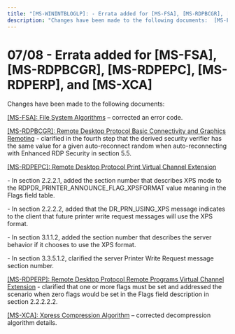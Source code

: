 ```yaml
---
title: "[MS-WININTBLOGLP]: - Errata added for [MS-FSA], [MS-RDPBCGR], [MS-RDPEPC], [MS-RDPERP], and [MS-XCA]"
description: "Changes have been made to the following documents:  [MS-FSA]: File System Algorithms – corrected an error code.  [MS-RDPBCGR]: Remote Desktop"
---
```


# 07/08 - Errata added for [MS-FSA], [MS-RDPBCGR], [MS-RDPEPC], [MS-RDPERP], and [MS-XCA]

<p> </p>
<p>Changes have been made to the following documents:</p>

<p><span><a href="/openspecs/windows_protocols/MS-WINERRATA/78a1a199-26c9-42e6-a3ac-4d3ee71dc69b">[MS-FSA]:
File System Algorithms</a></span> – corrected an error code.</p>

<p><span><a href="/openspecs/windows_protocols/MS-WINERRATA/a837c4b6-d2c1-4833-9d0a-e83744882959">[MS-RDPBCGR]:
Remote Desktop Protocol Basic Connectivity and Graphics Remoting</a></span> -
clarified in the fourth step that the derived security verifier has the same
value for a given auto-reconnect random when auto-reconnecting with Enhanced
RDP Security in section 5.5.&#8203;&#8203;</p>

<p><span><a href="/openspecs/windows_protocols/MS-WINERRATA/5a52e590-16b9-47e9-8421-a4757a6e7b04">[MS-RDPEPC]:
Remote Desktop Protocol Print Virtual Channel Extension</a></span>  </p>

<p>- In section 2.2.2.1, added the section number that describes
XPS mode to the RDPDR_PRINTER_ANNOUNCE_FLAG_XPSFORMAT value meaning in the
Flags field table.&#8203;</p>

<p>- In section 2.2.2.2, added that the DR_PRN_USING_XPS
message indicates to the client that future printer write request messages will
use the XPS format.&#8203;</p>

<p>- In section 3.1.1.2, added the section number that
describes the server behavior if it chooses to use the XPS format. &#8203;</p>

<p>- In section 3.3.5.1.2, clarified the server Printer Write
Request message section number.&#8203;</p>

<p><span><a href="/openspecs/windows_protocols/MS-WINERRATA/216fae20-734c-4822-92d6-21f0fcbb9bc9">[MS-RDPERP]:
Remote Desktop Protocol Remote Programs Virtual Channel Extension</a></span> -
clarified that one or more flags must be set and addressed the scenario when
zero flags would be set in the Flags field description in section
2.2.2.2.2.&#8203;</p>

<p><span><a href="/openspecs/windows_protocols/MS-WINERRATA/fcf3306b-da9e-4da5-b8d0-4152db713231">[MS-XCA]:
Xpress Compression Algorithm</a></span> – corrected decompression algorithm
details. </p>


                